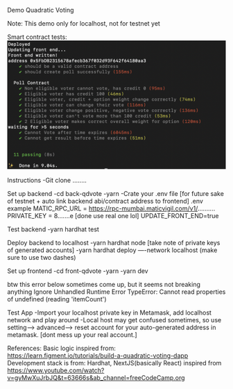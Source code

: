Demo Quadratic Voting 

Note: This demo only for localhost, not for testnet yet

Smart contract tests:
![My Image](testcases_pic.png)

Instructions
-Git clone ........

Set up backend
-cd back-qdvote
-yarn
-Crate your .env file [for future sake of testnet + auto link backend abi/contract address to frontend]
.env example
MATIC_RPC_URL = https://rpc-mumbai.maticvigil.com/v1/..........
PRIVATE_KEY = 8.......e [done use real one lol]
UPDATE_FRONT_END=true

Test backend
-yarn hardhat test 

Deploy backend to localhost
-yarn hardhat node [take note of private keys of generated accounts]
-yarn hardhat deploy —-network localhost (make sure to use two dashes)


Set up frontend
-cd front-qdvote
-yarn
-yarn dev 

btw this error below sometimes come up, but it seems not breaking anything
Ignore Unhandled Runtime Error
TypeError: Cannot read properties of undefined (reading 'itemCount')


Test App
-Import your localhost private key in Metamask, add localhost network and play around
-Local host may get confused sometimes, so use setting--> advanced--> reset account for 
your auto-generated address in metamask. [dont mess up your real account.]

References:
Basic logic inspired from: https://learn.figment.io/tutorials/build-a-quadratic-voting-dapp
Development stack is from: Hardhat, NextJS(basically React) inspired from https://www.youtube.com/watch?v=gyMwXuJrbJQ&t=63666s&ab_channel=freeCodeCamp.org
